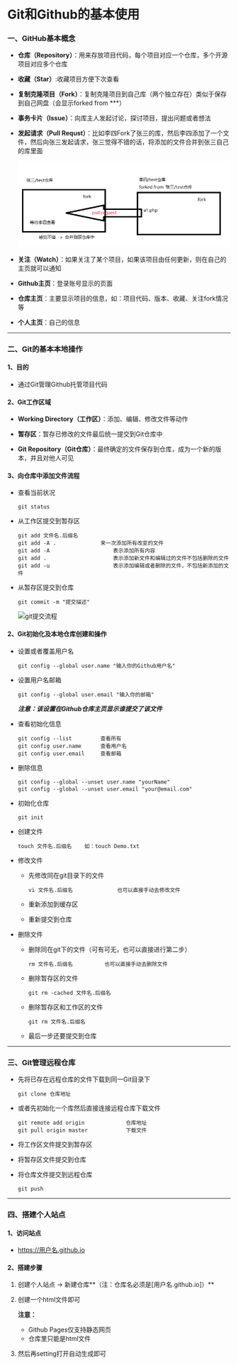 #  Git和Github的基本使用

### 一、GitHub基本概念

* **仓库（Repository）**：用来存放项目代码，每个项目对应一个仓库，多个开源项目对应多个仓库

* **收藏（Star）**:收藏项目方便下次查看

* **复制克隆项目（Fork）**：复制克隆项目到自己库（两个独立存在）类似于保存到自己网盘（会显示forked from ***）

* **事务卡片（Issue）**：向库主人发起讨论，探讨项目，提出问题或者想法

* **发起请求（Pull Requst）**：比如李四Fork了张三的库，然后李四添加了一个文件，然后向张三发起请求，张三觉得不错的话，将添加的文件合并到张三自己的库里面

  ![img](https://github.com/1306588647/Technology-Sharing/blob/master/Picture/clip_image001.png)

* **关注（Watch）**：如果关注了某个项目，如果该项目由任何更新，则在自己的主页就可以通知

* **Github主页**：登录账号显示的页面

* **仓库主页**：主要显示项目的信息，如：项目代码、版本、收藏、关注fork情况等

* **个人主页**：自己的信息

----

### 二、Git的基本本地操作

#### 1、目的

* 通过Git管理Github托管项目代码


#### 2、Git工作区域

* **Working Directory（工作区）**：添加、编辑、修改文件等动作
* **暂存区**：暂存已修改的文件最后统一提交到Git仓库中

* **Git Repository（Git仓库）**：最终确定的文件保存到仓库，成为一个新的版本，并且对他人可见

#### 3、向仓库中添加文件流程

* 查看当前状况

  ```
  git status
  ```

* 从工作区提交到暂存区

  ```
  git add 文件名.后缀名
  git add -A .    			来一次添加所有改变的文件
  git add -A					表示添加所有内容
  git add . 					表示添加新文件和编辑过的文件不包括删除的文件
  git add -u 					表示添加编辑或者删除的文件，不包括新添加的文件
  ```

* 从暂存区提交到仓库

  ```
  git commit -m "提交描述"
  ```

  ![git提交流程](C:\Users\13065\Desktop\图片\git提交流程.png)



#### 2、Git初始化及本地仓库创建和操作

* 设置或者覆盖用户名

  ```
  git config --global user.name "输入你的Github用户名"
  ```

* 设置用户名邮箱

  ```
  git config --global user.email "输入你的邮箱"
  ```

  ***注意：该设置在Github仓库主页显示谁提交了该文件***
  
* 查看初始化信息

  ```
  git config --list			查看所有
  git config user.name		查看用户名
  git config user.email		查看邮箱
  ```

* 删除信息

  ```
  git config --global --unset user.name "yourName"
  git config --global --unset user.email "your@email.com"
  ```

* 初始化仓库

  ```
  git init
  ```

* 创建文件

  ```
  touch 文件名.后缀名    如：touch Demo.txt
  ```

* 修改文件

  * 先修改同在git目录下的文件

    ```
    vi 文件名.后缀名              也可以直接手动去修改文件
    ```

  * 重新添加到缓存区

  * 重新提交到仓库

* 删除文件

  * 删除同在git下的文件（可有可无，也可以直接进行第二步）

    ```
    rm 文件名.后缀名          也可以直接手动去删除文件
    ```

  * 删除暂存区的文件

    ```
    git rm -cached 文件名.后缀名
    ```

  * 删除暂存区和工作区的文件

    ```
    git rm 文件名.后缀名
    ```

  * 最后一步还要提交到仓库

----

### 三、Git管理远程仓库

* 先将已存在远程仓库的文件下载到同一Git目录下

  ```
  git clone 仓库地址
  ```

* 或者先初始化一个库然后直接连接远程仓库下载文件

  ```
  git remote add origin 			仓库地址
  git pull origin master			下载文件
  ```

* 将工作区文件提交到暂存区

* 将暂存区文件提交到仓库

* 将仓库文件提交到远程仓库

  ```
  git push
  ```

  

----

### 四、搭建个人站点

#### 1、访问站点

* https://用户名.github.io

#### 2、搭建步骤

1. 创建个人站点  ->  新建仓库**（注：仓库名必须是[用户名.github.io]）**

2. 创建一个html文件即可

   **注意：**

   * Github Pages仅支持静态网页
   * 仓库里只能是html文件

3. 然后再setting打开自动生成即可

